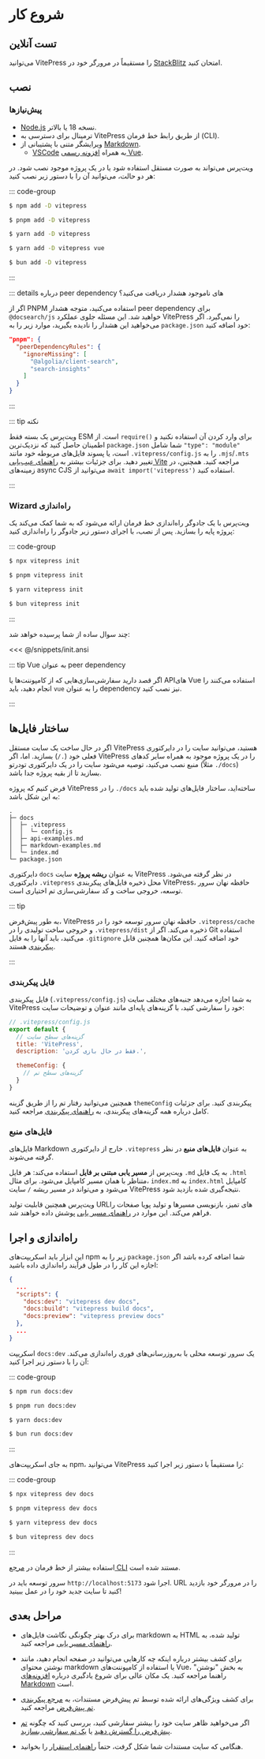 # شروع کار

## تست آنلاین

می‌توانید VitePress را مستقیماً در مرورگر خود در [StackBlitz](https://vitepress.new) امتحان کنید.

## نصب

### پیش‌نیازها

- [Node.js](https://nodejs.org/) نسخه 18 یا بالاتر.
- ترمینال برای دسترسی به VitePress از طریق رابط خط فرمان (CLI).
- ویرایشگر متنی با پشتیبانی از [Markdown](https://en.wikipedia.org/wiki/Markdown).
  - [VSCode](https://code.visualstudio.com/) به همراه [افزونه رسمی Vue](https://marketplace.visualstudio.com/items?itemName=Vue.volar).

ویت‌پرس می‌تواند به صورت مستقل استفاده شود یا در یک پروژه موجود نصب شود. در هر دو حالت، می‌توانید آن را با دستور زیر نصب کنید:

::: code-group

```sh [npm]
$ npm add -D vitepress
```

```sh [pnpm]
$ pnpm add -D vitepress
```

```sh [yarn]
$ yarn add -D vitepress
```

```sh [yarn (pnp)]
$ yarn add -D vitepress vue
```

```sh [bun]
$ bun add -D vitepress
```

:::

::: details درباره peer dependency های ناموجود هشدار دریافت می‌کنید؟

اگر از PNPM استفاده می‌کنید، متوجه هشدار peer dependency برای `@docsearch/js` خواهید شد. این مسئله جلوی عملکرد VitePress را نمی‌گیرد. اگر می‌خواهید این هشدار را نادیده بگیرید، موارد زیر را به `package.json` خود اضافه کنید:

```json
"pnpm": {
  "peerDependencyRules": {
    "ignoreMissing": [
      "@algolia/client-search",
      "search-insights"
    ]
  }
}
```

:::

::: tip نکته

ویت‌پرس یک بسته فقط ESM است. از `require()` برای وارد کردن آن استفاده نکنید و اطمینان حاصل کنید که نزدیک‌ترین `package.json` شما شامل `"type": "module"` است، یا پسوند فایل‌های مربوطه خود مانند `.vitepress/config.js` را به `.mjs`/`.mts` تغییر دهید. برای جزئیات بیشتر به [راهنمای عیب‌یابی Vite](http://vitejs.dev/guide/troubleshooting.html#this-package-is-esm-only) مراجعه کنید. همچنین، در زمینه‌های async CJS می‌توانید از `await import('vitepress')` استفاده کنید.

:::

### Wizard راه‌اندازی

ویت‌پرس با یک جادوگر راه‌اندازی خط فرمان ارائه می‌شود که به شما کمک می‌کند یک پروژه پایه را بسازید. پس از نصب، با اجرای دستور زیر جادوگر را راه‌اندازی کنید:

::: code-group

```sh [npm]
$ npx vitepress init
```

```sh [pnpm]
$ pnpm vitepress init
```

```sh [yarn]
$ yarn vitepress init
```

```sh [bun]
$ bun vitepress init
```

:::

چند سوال ساده از شما پرسیده خواهد شد:

<<< @/snippets/init.ansi

::: tip Vue به عنوان peer dependency

اگر قصد دارید سفارشی‌سازی‌هایی که از کامپوننت‌ها یا APIهای Vue استفاده می‌کنند را انجام دهید، باید `vue` را به عنوان dependency نیز نصب کنید.

:::

## ساختار فایل‌ها

اگر در حال ساخت یک سایت مستقل VitePress هستید، می‌توانید سایت را در دایرکتوری فعلی خود (`./`) بسازید. اما، اگر VitePress را در یک پروژه موجود به همراه سایر کدهای منبع نصب می‌کنید، توصیه می‌شود سایت را در یک دایرکتوری تودرتو (مثلاً `./docs`) بسازید تا از بقیه پروژه جدا باشد.

فرض کنیم که پروژه VitePress را در `./docs` ساخته‌اید، ساختار فایل‌های تولید شده باید به این شکل باشد:

```
.
├─ docs
│  ├─ .vitepress
│  │  └─ config.js
│  ├─ api-examples.md
│  ├─ markdown-examples.md
│  └─ index.md
└─ package.json
```

دایرکتوری `docs` به عنوان **ریشه پروژه** سایت VitePress در نظر گرفته می‌شود. دایرکتوری `.vitepress` محل ذخیره فایل‌های پیکربندی VitePress، حافظه نهان سرور توسعه، خروجی ساخت و کد سفارشی‌سازی تم اختیاری است.

::: tip

به طور پیش‌فرض، VitePress حافظه نهان سرور توسعه خود را در `.vitepress/cache` و خروجی ساخت تولیدی را در `.vitepress/dist` ذخیره می‌کند. اگر از Git استفاده می‌کنید، باید آنها را به فایل `.gitignore` خود اضافه کنید. این مکان‌ها همچنین قابل [پیکربندی](../reference/site-config#outdir) هستند.

:::

### فایل پیکربندی

فایل پیکربندی (`.vitepress/config.js`) به شما اجازه می‌دهد جنبه‌های مختلف سایت VitePress خود را سفارشی کنید، با گزینه‌های پایه‌ای مانند عنوان و توضیحات سایت:

```js
// .vitepress/config.js
export default {
  // گزینه‌های سطح سایت
  title: 'VitePress',
  description: 'فقط در حال بازی کردن.',

  themeConfig: {
    // گزینه‌های سطح تم
  }
}
```

همچنین می‌توانید رفتار تم را از طریق گزینه `themeConfig` پیکربندی کنید. برای جزئیات کامل درباره همه گزینه‌های پیکربندی، به [راهنمای پیکربندی](../reference/site-config) مراجعه کنید.

### فایل‌های منبع

فایل‌های Markdown خارج از دایرکتوری `.vitepress` به عنوان **فایل‌های منبع** در نظر گرفته می‌شوند.

ویت‌پرس از **مسیر یابی مبتنی بر فایل** استفاده می‌کند: هر فایل `.md` به یک فایل `.html` متناظر با همان مسیر کامپایل می‌شود. برای مثال، `index.md` به `index.html` کامپایل می‌شود و می‌تواند در مسیر ریشه `/` سایت VitePress نتیجه‌گیری شده بازدید شود.

ویت‌پرس همچنین قابلیت تولید URL‌های تمیز، بازنویسی مسیرها و تولید پویا صفحات را فراهم می‌کند. این موارد در [راهنمای مسیر یابی](./routing) پوشش داده خواهند شد.

## راه‌اندازی و اجرا

این ابزار باید اسکریپت‌های npm زیر را به `package.json` شما اضافه کرده باشد اگر اجازه این کار را در طول فرآیند راه‌اندازی داده باشید:

```json
{
  ...
  "scripts": {
    "docs:dev": "vitepress dev docs",
    "docs:build": "vitepress build docs",
    "docs:preview": "vitepress preview docs"
  },
  ...
}
```

اسکریپت `docs:dev` یک سرور توسعه محلی با به‌روزرسانی‌های فوری راه‌اندازی می‌کند. آن را با دستور زیر اجرا کنید:

::: code-group

```sh [npm]
$ npm run docs:dev
```

```sh [pnpm]
$ pnpm run docs:dev
```

```sh [yarn]
$ yarn docs:dev
```

```sh [bun]
$ bun run docs:dev
```

:::

به جای اسکریپت‌های npm، می‌توانید VitePress را مستقیماً با دستور زیر اجرا کنید:

::: code-group

```sh [npm]
$ npx vitepress dev docs
```

```sh [pnpm]
$ pnpm vitepress dev docs
```

```sh [yarn]
$ yarn vitepress dev docs
```

```sh [bun]
$ bun vitepress dev docs
```

:::

استفاده بیشتر از خط فرمان در [مرجع CLI](../reference/cli) مستند شده است.

سرور توسعه باید در `http://localhost:5173` اجرا شود. URL را در مرورگر خود بازدید کنید تا سایت جدید خود را در عمل ببینید!

## مراحل بعدی

- برای درک بهتر چگونگی نگاشت فایل‌های markdown به HTML تولید شده، به [راهنمای مسیر یابی](./routing) مراجعه کنید.

- برای کشف بیشتر درباره اینکه چه کارهایی می‌توانید در صفحه انجام دهید، مانند نوشتن محتوای markdown یا استفاده از کامپوننت‌های Vue، به بخش "نوشتن" راهنما مراجعه کنید. یک مکان عالی برای شروع یادگیری درباره [افزونه‌های Markdown](./markdown) است.

- برای کشف ویژگی‌های ارائه شده توسط تم پیش‌فرض مستندات، به [مرجع پیکربندی تم پیش‌فرض](../reference/default-theme-config) مراجعه کنید.

- اگر می‌خواهید ظاهر سایت خود را بیشتر سفارشی کنید، بررسی کنید که چگونه [تم پیش‌فرض را گسترش دهید](./extending-default-theme) یا [یک تم سفارشی بسازید](./custom-theme).

- هنگامی که سایت مستندات شما شکل گرفت، حتماً [راهنمای استقرار](./deploy) را بخوانید.